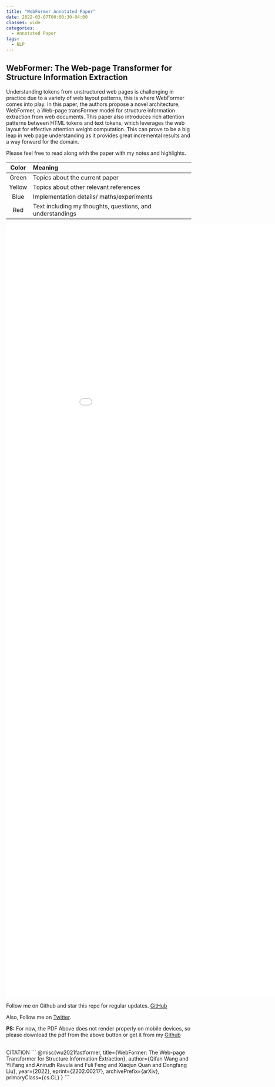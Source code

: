 ```yaml
---
title: "WebFormer Annotated Paper"
date: 2022-03-07T00:00:30-04:00
classes: wide
categories:
  - Annotated Paper
tags:
  - NLP
---
```


## WebFormer: The Web-page Transformer for Structure Information Extraction ##

 Understanding tokens from unstructured web pages is challenging in practice due to a variety of web layout patterns, this is where WebFormer comes into play. In this paper, the authors propose a novel architecture, WebFormer, a Web-page transFormer model for structure information extraction from web documents. This paper also introduces rich attention patterns between HTML tokens and text tokens, which leverages the web layout for effective attention weight computation. This can prove to be a big leap in web page understanding as it provides great incremental results and a way forward for the domain.



Please feel free to read along with the paper with my notes and highlights.

| Color | Meaning |
| :---: | :--- | 
| Green | Topics about the current paper |
| Yellow | Topics about other relevant references |
| Blue | Implementation details/ maths/experiments |
| Red | Text including my thoughts, questions, and understandings | 



<embed src="/assets/pdfs/Webformer.pdf" width="1000px" height="2100px" />



Follow me on Github and star this repo for regular updates. [GitHub](https://github.com/au1206/paper_annotations)

Also, Follow me on [Twitter](https://twitter.com/akshayuppal12). 


**PS:** For now, the PDF Above does not render properly on mobile devices, so please download the pdf from the above button or get it from my [Github](https://github.com/au1206/paper_annotations)

<br>
CITATION
```
@misc{wu2021fastformer,
      title={WebFormer: The Web-page Transformer for Structure Information Extraction}, 
      author={Qifan Wang and Yi Fang and Anirudh Ravula and Fuli Feng and Xiaojun Quan and Dongfang Liu},
      year={2022},
      eprint={2202.00217},
      archivePrefix={arXiv},
      primaryClass={cs.CL}
}
```